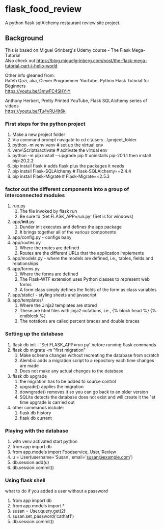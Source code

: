 # flask_food_review
A python flask sqlAlchemy restaurant review site project.

## Background

This is based on Miguel Grinberg's Udemy course - The Flask Mega-Tutorial<br>
Also check out https://blog.miguelgrinberg.com/post/the-flask-mega-tutorial-part-i-hello-world <br>

Other info gleaned from:<br>
Rafeh Qazi, aka, Clever Programmer YouTube, Python Flask Tutorial for Beginners<br>
https://youtu.be/3mwFC4SHY-Y <br>

Anthony Herbert, Pretty Printed YouTube, Flask SQLAlchemy series of videos<br>
https://youtu.be/Tu4vRU4lt6k


### First steps for the python project
1. Make a new project folder
1. Via command prompt navigate to cd c:\users\...\project_folder
1. python -m venv venv  # set up the virtual env
1. venv\Scripts\activate  # acitivate the virtual env
1. python -m pip install --upgrade pip  # uninstalls pip-20.1.1 then install pip-20.2.2
1. pip install flask  # adds flask plus the packages it needs
1. pip install Flask-SQLAlchemy  # Flask-SQLAlchemy==2.4.4
1. pip install Flask-Migrate  # Flask-Migrate==2.5.3

### factor out the different components into a group of interconnected modules
1. run.py
   1. The file invoked by flask run
   1. Be sure to 'Set FLASK_APP=run.py' (Set is for windows)
1. app/__init__.py
   1. Dunder init executes and defines the app package
   1. It brings together all of the various components
1. app/config.py - configs baby
1. app/routes.py
   1. Where the routes are defined
   1. Routes are the different URLs that the application implements
1. app/models.py - where the models are defined, i.e., tables, fields and relationships
1. app/forms.py
   1. Where the forms are defined
   1. The Flask-WTF extension uses Python classes to represent web forms
   1. A form class simply defines the fields of the form as class variables
1. app/static/ - styling sheets and javascript
1. app/templates/
   1. Where the Jinja2 templates are stored
   1. These are html files with jinja2 notations, i.e., {% block head %} {% endblock %}
   1. The notations are called percent braces and double braces
   
### Setting up the database
1. flask db init - 'Set FLASK_APP=run.py' before running flask commands
1. flask db migrate -m "first migration"
   1. Make schema changes without recreating the database from scratch
   1. Alembic adds a migration script to a repository each time changes are made
   1. Does not make any actual changes to the database
1. flask db upgrade
   1. the migration has to be added to source control
   1. upgrade() applies the migration
   1. downgrade() removes it so you can go back to an older version
   1. SQLite detects the database does not exist and will create it the 1st time upgrade is carried out
1. other commands include:
   1. flask db history
   1. flask db current
   
### Playing with the database
1. with venv activated start python
1. from app import db
1. from app.models import Foodservice, User, Review
1. u = User(username='Susan', email='susan@example.com')
1. db.session.add(u)
1. db.session.commit()

### Using flask shell
what to do if you added a user without a password
1. from app import db
1. from app.models import *
1. susan = User.query.get(2)
1. susan.set_password('cathat1')
1. db.session.commit()